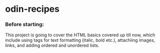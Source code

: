 # odin-recipes

### Before starting:
This project is going to cover the HTML basics covered up till now, which include using tags for text formatting (italic, bold etc.), attachiing images, links, and adding ordered and unordered lists.




